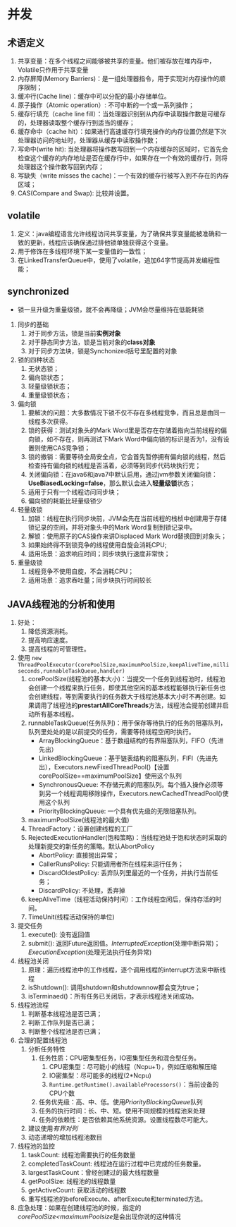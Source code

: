 # 并发
## 术语定义
1. 共享变量：在多个线程之间能够被共享的变量。他们被存放在堆内存中，Volatile只作用于共享变量
2. 内存屏障(Memory Barriers)：是一组处理器指令，用于实现对内存操作的顺序限制；
3. 缓冲行(Cache line)：缓存中可以分配的最小存储单位。
4. 原子操作（Atomic operation）: 不可中断的一个或一系列操作；
5. 缓存行填充（cache line fill）：当处理器识别到从内存中读取操作数是可缓存的，处理器读取整个缓存行到适当的缓存；
6. 缓存命中（cache hit）：如果进行高速缓存行填充操作的内存位置仍然是下次处理器访问的地址时，处理器从缓存中读取操作数；
7. 写命中(write hit): 当处理器将操作数写回到一个内存缓存的区域时，它首先会检查这个缓存的内存地址是否在缓存行中，如果存在一个有效的缓存行，则将处理器这个操作数写回到内存；
8. 写缺失（write misses the cache)：一个有效的缓存行被写入到不存在的内存区域；
9. CAS(Compare and Swap): 比较并设置。
## volatile
1. 定义：java编程语言允许线程访问共享变量，为了确保共享变量能被准确和一致的更新，线程应该确保通过排他锁单独获得这个变量。
2. 用于修饰在多线程环境下某一变量值的一致性；
3. 在LinkedTransferQueue中，使用了volatile，追加64字节提高并发编程性能；
## synchronized
- 锁一旦升级为重量级锁，就不会再降级；JVM会尽量维持在低能耗锁
1. 同步的基础
    1. 对于同步方法，锁是当前**实例对象**
    2. 对于静态同步方法，锁是当前对象的**class对象**
    3. 对于同步方法块，锁是Synchonized括号里配置的对象
2. 锁的四种状态
    1. 无状态锁；
    2. 偏向锁状态；
    3. 轻量级锁状态；
    4. 重量级锁状态；
3. 偏向锁
    1. 要解决的问题：大多数情况下锁不仅不存在多线程竞争，而且总是由同一线程多次获得。
    2. 锁的获得：测试对象头的Mark Word里是否存在存储着指向当前线程的偏向锁，如不存在，则再测试下Mark Word中偏向锁的标识是否为1，没有设置则使用CAS竞争锁；
    3. 锁的撤销：需要等待全局安全点，它会首先暂停拥有偏向锁的线程，然后检查持有偏向锁的线程是否活着，必须等到同步代码块执行完；
    4. 关闭偏向锁：在java6和java7中默认启用，通过jvm参数关闭偏向锁：**UseBiasedLocking=false**，那么默认会进入**轻量级锁**状态；
    5. 适用于只有一个线程访问同步块；
    6. 偏向锁的耗能比轻量级锁少
4. 轻量级锁
    1. 加锁：线程在执行同步块前，JVM会先在当前线程的栈桢中创建用于存储锁记录的空间，并将对象头中的Mark Word复制到锁记录中。
    2. 解锁：使用原子的CAS操作来讲Displaced Mark Word替换回到对象头；
    3. 如果始终得不到锁竞争的线程使用自旋会消耗CPU;
    3. 适用场景：追求响应时间；同步块执行速度非常快；
5. 重量级锁
    1. 线程竞争不使用自旋，不会消耗CPU；
    2. 适用场景：追求吞吐量；同步块执行时间较长
## JAVA线程池的分析和使用
1. 好处：
    1. 降低资源消耗。
    2. 提高响应速度。
    3. 提高线程的可管理性。
2. 使用
    `new ThreadPoolExecutor(corePoolSize,maximumPoolSize,keepAliveTime,milliseconds,runnableTaskQueue,handler)`
    1. corePoolSize(线程池的基本大小)：当提交一个任务到线程池时，线程池会创建一个线程来执行任务，即使其他空闲的基本线程能够执行新任务也会创建线程，等到需要执行的任务数大于线程池基本大小时不再创建。如果调用了线程池的**prestartAllCoreThreads**方法，线程池会提前创建并启动所有基本线程。
    2. runnableTaskQueue(任务队列)：用于保存等待执行的任务的阻塞队列，队列里处处的是以前提交的任务，需要等待线程空闲时执行。
        * ArrayBlockingQueue：基于数组结构的有界阻塞队列，FIFO（先进先出）
        * LinkedBlockingQueue：基于链表结构的阻塞队列，FIFI（先进先出），Executors.newFixedThreadPool()【设置corePoolSize==maximumPoolSize】使用这个队列
        * SynchronousQueue: 不存储元素的阻塞队列。每个插入操作必须等到另一个线程调用移除操作，Executors.newCachedThreadPool()使用这个队列
        * PriorityBlockingQueue: 一个具有优先级的无限阻塞队列。
    3. maximumPoolSize(线程池的最大值)   
    4. ThreadFactory：设置创建线程的工厂
    5. RejectedExecutionHandler(饱和策略)：当线程池处于饱和状态时采取的处理新提交的新任务的策略。默认AbortPolicy
        * AbortPolicy: 直接抛出异常；
        * CallerRunsPolicy: 只能调用者所在线程来运行任务；
        * DiscardOldestPolicy: 丢弃队列里最近的一个任务，并执行当前任务；
        * DiscardPolicy: 不处理，丢弃掉
    6. keepAliveTime（线程活动保持时间）：工作线程空闲后，保持存活的时间。
    7. TimeUnit(线程活动保持的单位)
3. 提交任务
    1. execute(): 没有返回值
    2. submit(): 返回Future返回值。*InterruptedException*(处理中断异常)；*ExecutionException*(处理无法执行任务异常)
4. 线程池关闭
    1. 原理：遍历线程池中的工作线程，逐个调用线程的interrupt方法来中断线程
    2. isShutdown(): 调用shutdown和shutdownnow都会变为true；
    3. isTerminaed()：所有任务已关闭后，才表示线程池关闭成功。
5. 线程池流程
    1. 判断基本线程池是否已满；
    2. 判断工作队列是否已满；
    3. 判断整个线程池是否已满；
6. 合理的配置线程池
    1. 分析任务特性
        1. 任务性质：CPU密集型任务，IO密集型任务和混合型任务。
            1. CPU密集型：尽可能小的线程（Ncpu+1），例如压缩和解压缩
            2. IO密集型：尽可能多的线程(2*Ncpu)
            3. `Runtime.getRuntime().availableProcessors()`：当前设备的CPU个数
        2. 任务优先级：高、中、低。使用*PriorityBlockingQueue*队列
        3. 任务的执行时间：长、中、短。使用不同规模的线程池来处理
        4. 任务的依赖性：是否依赖其他系统资源。设置线程数尽可能大。
    2. 建议使用*有界对列*
    3. 动态递增的增加线程池数目
7. 线程池的监控
    1. taskCount: 线程池需要执行的任务数量
    2. completedTaskCount: 线程池在运行过程中已完成的任务数量。
    3. largestTaskCount：曾经创建过的最大线程数量
    4. getPoolSize: 线程池的线程数量
    5. getActiveCount: 获取活动的线程数
    6. 重写线程池的beforeExecute、afterExecute和terminated方法。
8. 应急处理：如果在创建线程池的时候，指定的*corePoolSize<maximumPoolsize*是会出现你说的这种情况
 

